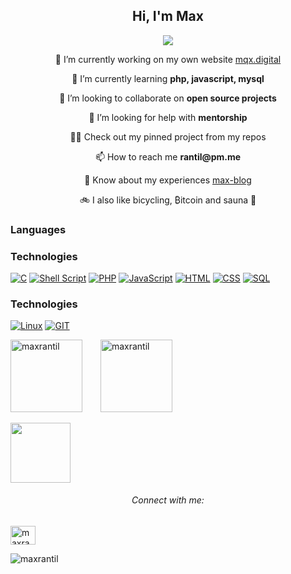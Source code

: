 <h2 align="center">Hi, I'm Max</h2>

<p align="center"><img src="https://readme-typing-svg.herokuapp.com/?lines=A%20passionate%20developer%20from%20Sweden;Student%20of%20school%2042%20-%20Hive%20Helsinki;Always%20learning;And%20unlearning%20〠&font=Fira%20Code&center=true&width=700&height=45&color=3382FF&vCenter=true&size=22"></p>

 <p align="center">🔭 I’m currently working on my own website <a href="https://mqx.digital">mqx.digital</a> </p>

 <p align="center">🌱 I’m currently learning <b>php, javascript, mysql</b> </p>

 <p align="center">👯 I’m looking to collaborate on <b>open source projects</b> </p>

 <p align="center">🤝 I’m looking for help with <b>mentorship</b> </p>

 <p align="center">👨‍💻 Check out my pinned project from my repos </p>

 <p align="center">📫 How to reach me <b>rantil@pm.me</b> </p>

 <p align="center">📄 Know about my experiences <a href="https://max-blog.ghost.io/">max-blog</a> </p>

 <p align="center">🚲 I also like bicycling, ₿itcoin and sauna 🧖 </p>

<p display="inline-block"; float="left"; width="50%";> 

 ### Languages
 
 </p>
 
 <p display="inline-block"; float="right"; width="50%";>
  
  ### Technologies
  
 </p>

 <div>
 
 <a href=""> ![C](https://img.shields.io/badge/-C-000?&logo=C)</a>
 <a href=""> ![Shell Script](https://img.shields.io/badge/shell_script-%23121011.svg?style=for-the-badge&logo=gnu-bash&logoColor=white)</a>
 <a href=""> ![PHP](https://img.shields.io/badge/-PHP-000?&logo=PHP)</a>
 <a href=""> ![JavaScript](https://img.shields.io/badge/-JavaScript-000?&logo=JavaScript)</a>
 <a href=""> ![HTML](https://img.shields.io/badge/-HTML-000?&logo=HTML)</a>
 <a href=""> ![CSS](https://img.shields.io/badge/-CSS-000?&logo=CSS)</a>
 <a href=""> ![SQL](https://img.shields.io/badge/-SQL-000?&logo=MySQL)</a>

 ### Technologies

 <a href=""> ![Linux](https://img.shields.io/badge/-Linux-000?&logo=Linux)</a>
 <a href=""> ![GIT](https://img.shields.io/badge/-GIT-000?&logo=GIT)</a>
 
</div>

<p>
 <img src="https://github-readme-stats.vercel.app/api/top-langs?username=maxrantil&show_icons=true&theme=gruvbox&locale=en&layout=compact" alt="maxrantil" float="left" style="height: 12vw; min-width: 140px;"/>
 <img src="https://github-readme-stats.vercel.app/api?username=maxrantil&show_icons=true&theme=gruvbox&locale=en" alt="maxrantil" float="right" style="height: 12vw; min-width: 140px;"/>  
</p>

<p>
 <img src="https://gidigi.com/cdn/love.gif" float="left" style="height: 10vw; min-width: 140px;">
 <h6 align="center"> Connect with me:</h6>
 <a href="https://linkedin.com/in/maxrantil" target="blank"><img align="center" src="https://raw.githubusercontent.com/rahuldkjain/github-profile-readme-generator/master/src/images/icons/Social/linked-in-alt.svg" float="center" alt="maxrantil" height="30" width="40" /></a>

 
 <img src="https://komarev.com/ghpvc/?username=maxrantil&label=views&color=0e75b6&style=flat" alt="maxrantil" float="left"/></a>
</p>
